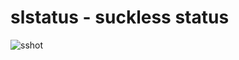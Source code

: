 # slstatus - suckless status
![sshot](https://user-images.githubusercontent.com/51816057/144994955-5330bc2c-f5c7-4c1d-bab6-422714ad37d2.png)
